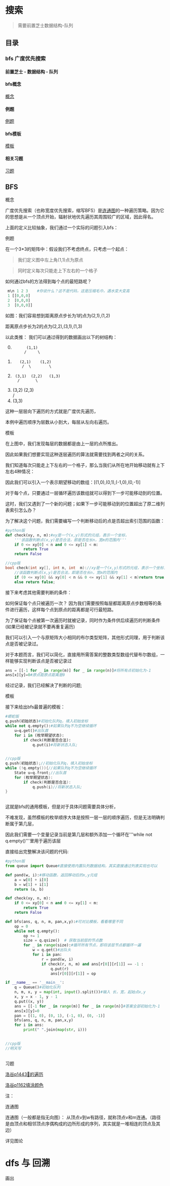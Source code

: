 # 搜索

> 需要前置芝士数据结构-队列

## 目录


### bfs 广度优先搜索

#### 前置芝士 - 数据结构 - 队列



#### bfs概念

[概念](#概念)

#### 例题

[例题](#例题)

#### bfs模板

[模板](#模板)

#### 相关习题

[习题](#习题)


## BFS

 <a name="概念">概念</a>

 广度优先搜索（也称宽度优先搜索，缩写BFS）是[连通图](#连通图)的一种遍历策略。因为它的思想是从一个顶点开始，辐射状地优先遍历其周围较广的区域，因此得名。

 上面的定义比较抽象，我们通过一个实际的问题引入bfs：

 <a name="例题">例题</a>

 在一个3*3的矩阵中：假设我们不考虑终点，只考虑一个起点：

 > 我们定义图中左上角(1,1)点为原点

 > 同时定义每次只能走上下左右的一个格子

 如何通过bfs的方法得到每个点的最短路呢？

```python
 m\n 1 2 3    #你说什么？这不是代码，这是压缩毛巾，遇水变大变高
 1 [[0,0,0]
 2  [0,0,0]
 3  [0,0,0]]
```

如图：我们容易想到距离原点步长为1的点为(2,1),(1,2)

距离原点步长为2的点为(2,2),(3,1),(1,3)

以此类推： 我们可以通过得到的数据画出以下的树结构：

0.           (1,1)
            /     \
1.        (2,1)    (1,2)   
           /  \        \
2.      (3,1)  (2,2)   (1,3)  
         /       \
3.    (3,2)    (2,3)   
        /
4.   (3,3)

这种一层层向下遍历的方式就是广度优先遍历，

本例中遍历顺序为层数从小到大，每层从左向右遍历。



 <a name="模板">模板</a>

在上图中，我们发现每层的数据都是由上一层的点所推出。

因此如果我们想要实现这种逐层遍历的算法就需要找到两者之间的关系。

我们知道每次只能走上下左右的一个格子，那么当我们从所在地开始移动就有上下左右4种情况：

因此我们可以引入一个表示期望移动的数组：[(1,0),(0,1),(-1,0),(0,-1)]

对于每个点，只要通过一层循环遍历该数组就可以得到下一步可能移动到的位置。

这时，我们又遇到了一个新的问题；如果下一步可能移动到的位置超出了原二维列表索引怎么办？

为了解决这个问题，我们需要编写一个判断移动后的点是否超出索引范围的函数：

```python
#python版
def check(xy, n, m):#xy是一个(x,y)形式的元组，表示一个坐标，
    '''该函数判断点(x,y)是否合法，即是否在长n，宽m的范围内'''
    if 0 <= xy[0] < n and 0 <= xy[1] < m:
        return True
    return False
```

```cpp
//cpp版
bool check(int xy[], int n, int  m)://xy是一个(x,y)形式的元组，表示一个坐标，
    //该函数判断点(x,y)是否合法，即是否在长n，宽m的范围内
    if (0 <= xy[0] && xy[0] < n && 0 <= xy[1] && xy[1] < m)return true;
    else return false;
```

接下来考虑其他需要判断的条件：

如何保证每个点只被遍历一次？ 因为我们需要按照每层都距离原点步数相等的条件进行遍历，这样每个点到原点的距离都是可行最短路。

为了保证每个点被第一次遍历时就被记录，同时作为条件供后续遍历的判断条件(如果已经被记录就不要再重复遍历)

我们可以引入一个与原矩阵大小相同的布尔类型矩阵，其他形式同理，用于判断该点是否被记录过。

对于本题而言，我们可以简化，直接用所需答案的整数类型数组代替布尔数组，一样能够实现判断该点是否被记录过

```python
ans = [[-1 for _ in range(m)] for _ in range(n)]#将所有点初始化为-1
ans[x][y]=0#原点距原点距离是0
```
经过记录，我们已经解决了判断的问题;


<a name="模板">模板</a>

接下来给出bfs最普遍的模板：

```python
#蟒蛇版
q.push(初始状态)#初始化队列q，填入初始坐标
while not q.empty():#如果队列q不为空继续循环
    u=q.get()#出队首
    for i in (枚举期望状态):
        if check(判断是否合法):
            q.put(i)#将新状态入队;
    
```

```cpp
//cpp版
q.push(初始状态);//初始化队列q，填入初始坐标
while (!q.empty()){//如果队列q不为空继续循环
    State u=q.front;//出队首
    for (枚举期望状态):
        if check(判断是否合法):
            q.push(i)//将新状态入队;
}
    
```

这就是bfs的通用模板，但是对于具体问题需要具体分析，

不难发现，虽然模板的枚举顺序大体是按照一层一层的顺序遍历，但是无法明确判断属于第几层，

因此我们需要一个变量记录当前是第几层和额外添加一个循环在'''while not q.empty()'''里用于遍历该层

直接给出完整解决该问题的代码:

```python
#python版
from queue import Queue#直接使用内置队列数据结构，其实直接通过列表实现也可以

def pand(w, i):#移动函数，返回移动后的x,y元组
    a = w[0] + i[0]
    b = w[1] + i[1]
    return (a, b)

def check(xy, n, m):
    if 0 <= xy[0] < n and 0 <= xy[1] < m:
        return True
    return False

def bfs(ans, q, n, m, pan,x,y):#可对比模板，看看哪里不同
    op = 0
    while not q.empty():
        op += 1
        size = q.qsize()  # 获取当前层的节点数
        for _ in range(size):#循环所有节点，即将该层节点都循环一遍
            w = q.get()#出队头
            for i in pan:
                r = pand(w, i)
                if check(r, n, m) and ans[r[0]][r[1]] == -1 :
                    q.put(r)
                    ans[r[0]][r[1]] = op

if __name__ == '__main__':
    q = Queue()#初始化队列
    n, m, x, y = map(int, input().split())#输入 长，宽，起始点x,y
    x, y = x - 1, y - 1
    q.put((x, y))
    ans = [[-1 for _ in range(m)] for _ in range(n)]#答案全部初始化为-1
    ans[x][y]=0
    pan = [(1, 0), (0, 1), (-1, 0), (0, -1)]
    bfs(ans, q, n, m, pan,x,y)
    for i in ans:
        print(" ".join(map(str, i)))
    
```

```cpp
//cpp版
//明天写
    
```


 <a name="习题">习题</a>

 [洛谷p1443🐎的遍历][def]

[def]: https://www.luogu.com.cn/problem/P1443 "🐎的遍历"

[洛谷p1162填涂颜色](https://www.luogu.com.cn/problem/P1162 "填涂颜色")


注：

 <a name="连通图">连通图</a>

 连通图（一般都是指无向图）：
 从顶点v到w有路径，就称顶点v和m连通。（路径是由顶点和相邻顶点序偶构成的边所形成的序列，其实就是一堆相连的顶点及其边）

 详见图论



 # dfs 与 回溯

 画出
